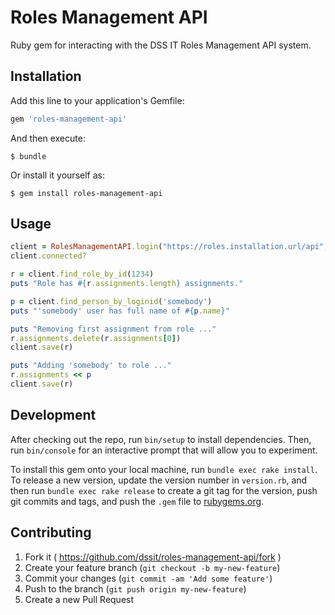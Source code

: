 # Roles Management API

Ruby gem for interacting with the DSS IT Roles Management API system.

## Installation

Add this line to your application's Gemfile:

```ruby
gem 'roles-management-api'
```

And then execute:

    $ bundle

Or install it yourself as:

    $ gem install roles-management-api

## Usage

```ruby
client = RolesManagementAPI.login("https://roles.installation.url/api", "Username", "API Key")
client.connected?

r = client.find_role_by_id(1234)
puts "Role has #{r.assignments.length} assignments."

p = client.find_person_by_loginid('somebody')
puts "'somebody' user has full name of #{p.name}"

puts "Removing first assignment from role ..."
r.assignments.delete(r.assignments[0])
client.save(r)

puts "Adding 'somebody' to role ..."
r.assignments << p
client.save(r)
```

## Development

After checking out the repo, run `bin/setup` to install dependencies. Then, run `bin/console` for an interactive prompt that will allow you to experiment.

To install this gem onto your local machine, run `bundle exec rake install`. To release a new version, update the version number in `version.rb`, and then run `bundle exec rake release` to create a git tag for the version, push git commits and tags, and push the `.gem` file to [rubygems.org](https://rubygems.org).

## Contributing

1. Fork it ( https://github.com/dssit/roles-management-api/fork )
2. Create your feature branch (`git checkout -b my-new-feature`)
3. Commit your changes (`git commit -am 'Add some feature'`)
4. Push to the branch (`git push origin my-new-feature`)
5. Create a new Pull Request

